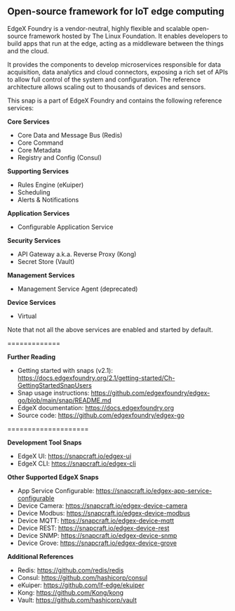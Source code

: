 Open-source framework for IoT edge computing
---
EdgeX Foundry is a vendor-neutral, highly flexible and scalable open-source framework hosted by The Linux Foundation. It enables developers to build apps that run at the edge, acting as a middleware between the things and the cloud.

It provides the components to develop microservices responsible for data acquisition, data analytics and cloud connectors, exposing a rich set of APIs to allow full control of the system and configuration. The reference architecture allows scaling out to thousands of devices and sensors.

This snap is a part of EdgeX Foundry and contains the following reference services:

**Core Services**
* Core Data and Message Bus (Redis)
* Core Command
* Core Metadata
* Registry and Config (Consul)

**Supporting Services**
* Rules Engine (eKuiper)
* Scheduling
* Alerts & Notifications

**Application Services**
* Configurable Application Service

**Security Services**
* API Gateway a.k.a. Reverse Proxy (Kong)
* Secret Store (Vault)

**Management Services**
* Management Service Agent (deprecated)

**Device Services**
* Virtual

Note that not all the above services are enabled and started by default.

=============

**Further Reading**
* Getting started with snaps (v2.1): https://docs.edgexfoundry.org/2.1/getting-started/Ch-GettingStartedSnapUsers
* Snap usage instructions: https://github.com/edgexfoundry/edgex-go/blob/main/snap/README.md
* EdgeX documentation: https://docs.edgexfoundry.org
* Source code: https://github.com/edgexfoundry/edgex-go

====================

**Development Tool Snaps**
* EdgeX UI: https://snapcraft.io/edgex-ui
* EdgeX CLI: https://snapcraft.io/edgex-cli

**Other Supported EdgeX Snaps**
* App Service Configurable: https://snapcraft.io/edgex-app-service-configurable
* Device Camera: https://snapcraft.io/edgex-device-camera
* Device Modbus: https://snapcraft.io/edgex-device-modbus
* Device MQTT: https://snapcraft.io/edgex-device-mqtt
* Device REST: https://snapcraft.io/edgex-device-rest
* Device SNMP: https://snapcraft.io/edgex-device-snmp
* Device Grove: https://snapcraft.io/edgex-device-grove

**Additional References**
* Redis: https://github.com/redis/redis
* Consul: https://github.com/hashicorp/consul
* eKuiper: https://github.com/lf-edge/ekuiper
* Kong: https://github.com/Kong/kong
* Vault: https://github.com/hashicorp/vault